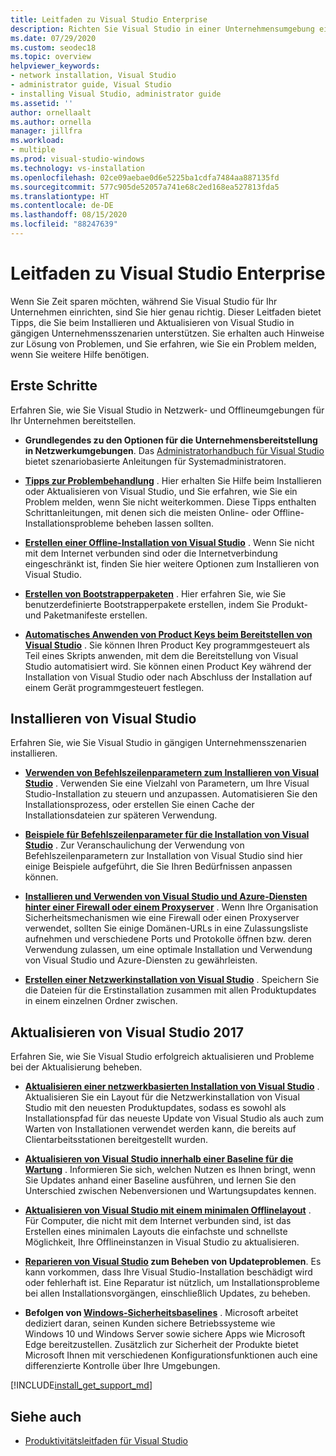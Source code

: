 ```yaml
---
title: Leitfaden zu Visual Studio Enterprise
description: Richten Sie Visual Studio in einer Unternehmensumgebung ein, und beheben Sie mögliche Probleme.
ms.date: 07/29/2020
ms.custom: seodec18
ms.topic: overview
helpviewer_keywords:
- network installation, Visual Studio
- administrator guide, Visual Studio
- installing Visual Studio, administrator guide
ms.assetid: ''
author: ornellaalt
ms.author: ornella
manager: jillfra
ms.workload:
- multiple
ms.prod: visual-studio-windows
ms.technology: vs-installation
ms.openlocfilehash: 02ce09aebae0d6e5225ba1cdfa7484aa887135fd
ms.sourcegitcommit: 577c905de52057a741e68c2ed168ea527813fda5
ms.translationtype: HT
ms.contentlocale: de-DE
ms.lasthandoff: 08/15/2020
ms.locfileid: "88247639"
---
```

# <a name="visual-studio-enterprise-guide"></a>Leitfaden zu Visual Studio Enterprise
Wenn Sie Zeit sparen möchten, während Sie Visual Studio für Ihr Unternehmen einrichten, sind Sie hier genau richtig. Dieser Leitfaden bietet Tipps, die Sie beim Installieren und Aktualisieren von Visual Studio in gängigen Unternehmensszenarien unterstützen. Sie erhalten auch Hinweise zur Lösung von Problemen, und Sie erfahren, wie Sie ein Problem melden, wenn Sie weitere Hilfe benötigen. 

## <a name="get-started"></a>Erste Schritte 
Erfahren Sie, wie Sie Visual Studio in Netzwerk- und Offlineumgebungen für Ihr Unternehmen bereitstellen. 

- **Grundlegendes zu den Optionen für die Unternehmensbereitstellung in Netzwerkumgebungen**. Das [Administratorhandbuch für Visual Studio](visual-studio-administrator-guide.md) bietet szenariobasierte Anleitungen für Systemadministratoren. 

- **[Tipps zur Problembehandlung](troubleshooting-installation-issues.md)** . Hier erhalten Sie Hilfe beim Installieren oder Aktualisieren von Visual Studio, und Sie erfahren, wie Sie ein Problem melden, wenn Sie nicht weiterkommen. Diese Tipps enthalten Schrittanleitungen, mit denen sich die meisten Online- oder Offline-Installationsprobleme beheben lassen sollten. 

- **[Erstellen einer Offline-Installation von Visual Studio](create-an-offline-installation-of-visual-studio.md)** . Wenn Sie nicht mit dem Internet verbunden sind oder die Internetverbindung eingeschränkt ist, finden Sie hier weitere Optionen zum Installieren von Visual Studio. 

- **[Erstellen von Bootstrapperpaketen](../deployment/creating-bootstrapper-packages.md)** . Hier erfahren Sie, wie Sie benutzerdefinierte Bootstrapperpakete erstellen, indem Sie Produkt- und Paketmanifeste erstellen. 

- **[Automatisches Anwenden von Product Keys beim Bereitstellen von Visual Studio](automatically-apply-product-keys-when-deploying-visual-studio.md)** . Sie können Ihren Product Key programmgesteuert als Teil eines Skripts anwenden, mit dem die Bereitstellung von Visual Studio automatisiert wird. Sie können einen Product Key während der Installation von Visual Studio oder nach Abschluss der Installation auf einem Gerät programmgesteuert festlegen. 

## <a name="install-visual-studio"></a>Installieren von Visual Studio 

Erfahren Sie, wie Sie Visual Studio in gängigen Unternehmensszenarien installieren. 

- **[Verwenden von Befehlszeilenparametern zum Installieren von Visual Studio](use-command-line-parameters-to-install-visual-studio.md)** . Verwenden Sie eine Vielzahl von Parametern, um Ihre Visual Studio-Installation zu steuern und anzupassen. Automatisieren Sie den Installationsprozess, oder erstellen Sie einen Cache der Installationsdateien zur späteren Verwendung. 

- **[Beispiele für Befehlszeilenparameter für die Installation von Visual Studio](command-line-parameter-examples.md)** . Zur Veranschaulichung der Verwendung von Befehlszeilenparametern zur Installation von Visual Studio sind hier einige Beispiele aufgeführt, die Sie Ihren Bedürfnissen anpassen können. 

- **[Installieren und Verwenden von Visual Studio und Azure-Diensten hinter einer Firewall oder einem Proxyserver](install-and-use-visual-studio-behind-a-firewall-or-proxy-server.md)** . Wenn Ihre Organisation Sicherheitsmechanismen wie eine Firewall oder einen Proxyserver verwendet, sollten Sie einige Domänen-URLs in eine Zulassungsliste aufnehmen und verschiedene Ports und Protokolle öffnen bzw. deren Verwendung zulassen, um eine optimale Installation und Verwendung von Visual Studio und Azure-Diensten zu gewährleisten. 

- **[Erstellen einer Netzwerkinstallation von Visual Studio](create-a-network-installation-of-visual-studio.md)** . Speichern Sie die Dateien für die Erstinstallation zusammen mit allen Produktupdates in einem einzelnen Ordner zwischen.  

## <a name="update-visual-studio"></a>Aktualisieren von Visual Studio 2017 

Erfahren Sie, wie Sie Visual Studio erfolgreich aktualisieren und Probleme bei der Aktualisierung beheben. 

- **[Aktualisieren einer netzwerkbasierten Installation von Visual Studio](update-a-network-installation-of-visual-studio.md)** . Aktualisieren Sie ein Layout für die Netzwerkinstallation von Visual Studio mit den neuesten Produktupdates, sodass es sowohl als Installationspfad für das neueste Update von Visual Studio als auch zum Warten von Installationen verwendet werden kann, die bereits auf Clientarbeitsstationen bereitgestellt wurden.

- **[Aktualisieren von Visual Studio innerhalb einer Baseline für die Wartung](update-servicing-baseline.md)** . Informieren Sie sich, welchen Nutzen es Ihnen bringt, wenn Sie Updates anhand einer Baseline ausführen, und lernen Sie den Unterschied zwischen Nebenversionen und Wartungsupdates kennen. 

- **[Aktualisieren von Visual Studio mit einem minimalen Offlinelayout](update-minimal-layout.md)** . Für Computer, die nicht mit dem Internet verbunden sind, ist das Erstellen eines minimalen Layouts die einfachste und schnellste Möglichkeit, Ihre Offlineinstanzen in Visual Studio zu aktualisieren.

- **[Reparieren von Visual Studio](repair-visual-studio.md) zum Beheben von Updateproblemen**. Es kann vorkommen, dass Ihre Visual Studio-Installation beschädigt wird oder fehlerhaft ist. Eine Reparatur ist nützlich, um Installationsprobleme bei allen Installationsvorgängen, einschließlich Updates, zu beheben. 

- **Befolgen von [Windows-Sicherheitsbaselines](https://docs.microsoft.com/windows/security/threat-protection/windows-security-baselines)** . Microsoft arbeitet dediziert daran, seinen Kunden sichere Betriebssysteme wie Windows 10 und Windows Server sowie sichere Apps wie Microsoft Edge bereitzustellen. Zusätzlich zur Sicherheit der Produkte bietet Microsoft Ihnen mit verschiedenen Konfigurationsfunktionen auch eine differenzierte Kontrolle über Ihre Umgebungen. 

[!INCLUDE[install_get_support_md](includes/install_get_support_md.md)]

## <a name="see-also"></a>Siehe auch 

- [Produktivitätsleitfaden für Visual Studio](../ide/productivity-features.md)
